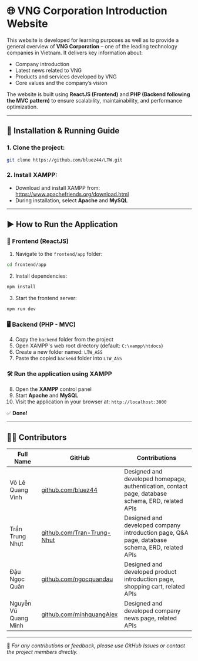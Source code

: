 
# 🌐 VNG Corporation Introduction Website

This website is developed for learning purposes as well as to provide a general overview of **VNG Corporation** – one of the leading technology companies in Vietnam. It delivers key information about:

- Company introduction  
- Latest news related to VNG  
- Products and services developed by VNG  
- Core values and the company’s vision  

The website is built using **ReactJS (Frontend)** and **PHP (Backend following the MVC pattern)** to ensure scalability, maintainability, and performance optimization.

---

## 🚀 Installation & Running Guide

### 1. Clone the project:

```bash
git clone https://github.com/bluez44/LTW.git
```

### 2. Install XAMPP:

- Download and install XAMPP from: https://www.apachefriends.org/download.html  
- During installation, select **Apache** and **MySQL**

---

## ▶️ How to Run the Application

### 🔧 Frontend (ReactJS)

1. Navigate to the `frontend/app` folder:

```bash
cd frontend/app
```

2. Install dependencies:

```bash
npm install
```

3. Start the frontend server:

```bash
npm run dev
```

### 🖥️ Backend (PHP - MVC)

4. Copy the `backend` folder from the project  
5. Open XAMPP's web root directory (default: `C:\xampp\htdocs`)  
6. Create a new folder named: `LTW_ASS`  
7. Paste the copied `backend` folder into `LTW_ASS`

### 🛠️ Run the application using XAMPP

8. Open the **XAMPP** control panel  
9. Start **Apache** and **MySQL**  
10. Visit the application in your browser at: `http://localhost:3000`

✅ **Done!**

---

## 👨‍💻 Contributors

| Full Name            | GitHub                                                           | Contributions                                                                                                              |
| -------------------- | ---------------------------------------------------------------- | -------------------------------------------------------------------------------------------------------------------------- |
| Võ Lê Quang Vinh     | [github.com/bluez44](https://github.com/bluez44)                 | Designed and developed homepage, authentication, contact page, database schema, ERD, related APIs                         |
| Trần Trung Nhựt      | [github.com/Tran-Trung-Nhut](https://github.com/Tran-Trung-Nhut) | Designed and developed company introduction page, Q&A page, database schema, ERD, related APIs                             |
| Đậu Ngọc Quân        | [github.com/ngocquandau](https://github.com/ngocquandau)         | Designed and developed product introduction page, shopping cart, related APIs                        |
| Nguyễn Vũ Quang Minh | [github.com/minhquangAlex](https://github.com/minhquangAlex)                   | Designed and developed company news page, related APIs                                               |

---

📌 _For any contributions or feedback, please use GitHub Issues or contact the project members directly._
